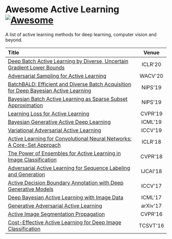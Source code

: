 # Awesome Active Learning [![Awesome](https://awesome.re/badge.svg)](https://awesome.re)
A list of active learning methods for deep learning, computer vision and beyond.


|  Title  | Venue |
|:--------|:--------:|
|[Deep Batch Active Learning by Diverse, Uncertain Gradient Lower Bounds](https://openreview.net/pdf?id=ryghZJBKPS)| ICLR'20 |
|[Adversarial Sampling for Active Learning](https://arxiv.org/abs/1808.06671) | WACV'20 |
|[BatchBALD: Efficient and Diverse Batch Acquisition for Deep Bayesian Active Learning](http://papers.nips.cc/paper/8925-batchbald-efficient-and-diverse-batch-acquisition-for-deep-bayesian-active-learning.pdf) | NIPS'19|
|[Bayesian Batch Active Learning as Sparse Subset Approximation](http://papers.nips.cc/paper/8865-bayesian-batch-active-learning-as-sparse-subset-approximation.pdf) | NIPS'19 |
| [Learning Loss for Active Learning](http://openaccess.thecvf.com/content_CVPR_2019/papers/Yoo_Learning_Loss_for_Active_Learning_CVPR_2019_paper.pdf) | CVPR'19 |
| [Bayesian Generative Active Deep Learning](http://proceedings.mlr.press/v97/tran19a/tran19a.pdf) | ICML'19 |
| [Variational Adversarial Active Learning](http://openaccess.thecvf.com/content_ICCV_2019/papers/Sinha_Variational_Adversarial_Active_Learning_ICCV_2019_paper.pdf) | ICCV'19 |
| [Active Learning for Convolutional Neural Networks: A Core-Set Approach](https://openreview.net/pdf?id=H1aIuk-RW) | ICLR'18|
| [The Power of Ensembles for Active Learning in Image Classification](http://openaccess.thecvf.com/content_cvpr_2018/papers/Beluch_The_Power_of_CVPR_2018_paper.pdf) | CVPR'18 |
|[Adversarial Active Learning for Sequence Labeling and Generation](https://www.ijcai.org/proceedings/2018/0558.pdf) | IJCAI'18 |
| [Active Decision Boundary Annotation with Deep Generative Models](http://openaccess.thecvf.com/content_ICCV_2017/papers/Huijser_Active_Decision_Boundary_ICCV_2017_paper.pdf) | ICCV'17|
| [Deep Bayesian Active Learning with Image Data](http://proceedings.mlr.press/v70/gal17a/gal17a.pdf) | ICML'17|
| [Generative Adversarial Active Learning](https://arxiv.org/pdf/1702.07956.pdf) | arXiv'17 |
|[Active Image Segmentation Propagation](http://openaccess.thecvf.com/content_cvpr_2016/papers/Jain_Active_Image_Segmentation_CVPR_2016_paper.pdf)| CVPR'16 |
|[Cost-Effective Active Learning for Deep Image Classification](https://arxiv.org/pdf/1701.03551.pdf) | TCSVT'16 |

